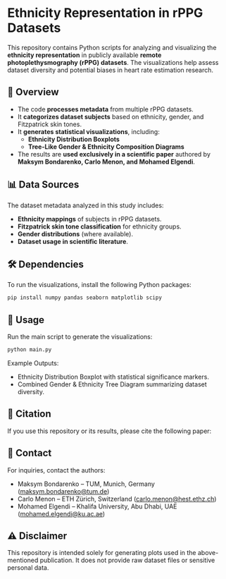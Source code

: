 # Ethnicity Representation in rPPG Datasets


This repository contains Python scripts for analyzing and visualizing the **ethnicity representation** in publicly available **remote photoplethysmography (rPPG) datasets**. The visualizations help assess dataset diversity and potential biases in heart rate estimation research.

## 📌 Overview
- The code **processes metadata** from multiple rPPG datasets.
- It **categorizes dataset subjects** based on ethnicity, gender, and Fitzpatrick skin tones.
- It **generates statistical visualizations**, including:
  - **Ethnicity Distribution Boxplots**
  - **Tree-Like Gender & Ethnicity Composition Diagrams**
- The results are **used exclusively in a scientific paper** authored by **Maksym Bondarenko, Carlo Menon, and Mohamed Elgendi**.

## 📊 Data Sources
The dataset metadata analyzed in this study includes:
- **Ethnicity mappings** of subjects in rPPG datasets.
- **Fitzpatrick skin tone classification** for ethnicity groups.
- **Gender distributions** (where available).
- **Dataset usage in scientific literature**.

## 🛠 Dependencies
To run the visualizations, install the following Python packages:
```bash
pip install numpy pandas seaborn matplotlib scipy
```

## 🚀 Usage
Run the main script to generate the visualizations:

```bash
python main.py
```

Example Outputs:
- Ethnicity Distribution Boxplot with statistical significance markers.
- Combined Gender & Ethnicity Tree Diagram summarizing dataset diversity.
  
## 📄 Citation
If you use this repository or its results, please cite the following paper:


## 📧 Contact
For inquiries, contact the authors:

* Maksym Bondarenko – TUM, Munich, Germany (maksym.bondarenko@tum.de)
* Carlo Menon – ETH Zürich, Switzerland (carlo.menon@hest.ethz.ch)
* Mohamed Elgendi – Khalifa University, Abu Dhabi, UAE (mohamed.elgendi@ku.ac.ae)

## ⚠️ Disclaimer
This repository is intended solely for generating plots used in the above-mentioned publication. It does not provide raw dataset files or sensitive personal data.
